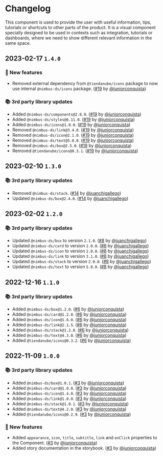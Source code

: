 # Changelog

This component is used to provide the user with useful information, tips, tutorials or shortcuts to other parts of the product. It is a visual component specially designed to be used in contexts such as integration, tutorials or dashboards, where we need to show different relevant information in the same space.

## 2023-02-17 `1.4.0`

### 🎉 New features

- Removed external dependency from `@tiendanube/icons` package to now use internal `@nimbus-ds/icons` package. ([#19](https://github.com/TiendaNube/nimbus-patterns/pull/19) by [@juniorconquista](https://github.com/juniorconquista))

### 📚 3rd party library updates

- Added `@nimbus-ds/components@2.8.0`. ([#19](https://github.com/TiendaNube/nimbus-patterns/pull/19) by [@juniorconquista](https://github.com/juniorconquista))
- Added `@nimbus-ds/styles@6.11.0`. ([#19](https://github.com/TiendaNube/nimbus-patterns/pull/19) by [@juniorconquista](https://github.com/juniorconquista))
- Added `@nimbus-ds/icons@1.0.0`. ([#19](https://github.com/TiendaNube/nimbus-patterns/pull/19) by [@juniorconquista](https://github.com/juniorconquista))
- Removed `@nimbus-ds/link@3.4.0`. ([#19](https://github.com/TiendaNube/nimbus-patterns/pull/19) by [@juniorconquista](https://github.com/juniorconquista))
- Removed `@nimbus-ds/icon@2.1.0`. ([#19](https://github.com/TiendaNube/nimbus-patterns/pull/19) by [@juniorconquista](https://github.com/juniorconquista))
- Removed `@nimbus-ds/text@5.0.0`. ([#19](https://github.com/TiendaNube/nimbus-patterns/pull/19) by [@juniorconquista](https://github.com/juniorconquista))
- Removed `@nimbus-ds/box@2.5.0`. ([#19](https://github.com/TiendaNube/nimbus-patterns/pull/19) by [@juniorconquista](https://github.com/juniorconquista))
- Removed `@tiendanube/icons@0.3.1`. ([#19](https://github.com/TiendaNube/nimbus-patterns/pull/19) by [@juniorconquista](https://github.com/juniorconquista))

## 2023-02-10 `1.3.0`

### 📚 3rd party library updates

- Removed `@nimbus-ds/stack`. ([#14](https://github.com/TiendaNube/nimbus-patterns/pull/14) by [@juanchigallego](https://github.com/juanchigallego))
- Updated `@nimbus-ds/box@2.4.0`. ([#14](https://github.com/TiendaNube/nimbus-patterns/pull/14) by [@juanchigallego](https://github.com/juanchigallego))

## 2023-02-02 `1.2.0`

### 📚 3rd party library updates

- Updated `@nimbus-ds/box` to version `2.1.0`. ([#8](https://github.com/TiendaNube/nimbus-patterns/pull/8) by [@juanchigallego](https://github.com/juanchigallego))
- Updated `@nimbus-ds/card` to version `2.0.0`. ([#8](https://github.com/TiendaNube/nimbus-patterns/pull/8) by [@juanchigallego](https://github.com/juanchigallego))
- Updated `@nimbus-ds/icon` to version `2.0.0`. ([#8](https://github.com/TiendaNube/nimbus-patterns/pull/8) by [@juanchigallego](https://github.com/juanchigallego))
- Updated `@nimbus-ds/link` to version `3.1.0`. ([#8](https://github.com/TiendaNube/nimbus-patterns/pull/8) by [@juanchigallego](https://github.com/juanchigallego))
- Updated `@nimbus-ds/stack` to version `2.0.0`. ([#8](https://github.com/TiendaNube/nimbus-patterns/pull/8) by [@juanchigallego](https://github.com/juanchigallego))
- Updated `@nimbus-ds/text` to version `5.0.0`. ([#8](https://github.com/TiendaNube/nimbus-patterns/pull/8) by [@juanchigallego](https://github.com/juanchigallego))

## 2022-12-16 `1.1.0`

### 📚 3rd party library updates

- Added `@nimbus-ds/box@1.2.0`. ([#6](https://github.com/TiendaNube/nimbus-patterns/pull/6) by [@juniorconquista](https://github.com/juniorconquista))
- Added `@nimbus-ds/card@1.2.0`. ([#6](https://github.com/TiendaNube/nimbus-patterns/pull/6) by [@juniorconquista](https://github.com/juniorconquista))
- Added `@nimbus-ds/icon@1.6.0`. ([#6](https://github.com/TiendaNube/nimbus-patterns/pull/6) by [@juniorconquista](https://github.com/juniorconquista))
- Added `@nimbus-ds/link@2.1.5`. ([#6](https://github.com/TiendaNube/nimbus-patterns/pull/6) by [@juniorconquista](https://github.com/juniorconquista))
- Added `@nimbus-ds/stack@1.2.0`. ([#6](https://github.com/TiendaNube/nimbus-patterns/pull/6) by [@juniorconquista](https://github.com/juniorconquista))
- Added `@nimbus-ds/text@4.3.0`. ([#6](https://github.com/TiendaNube/nimbus-patterns/pull/6) by [@juniorconquista](https://github.com/juniorconquista))
- Added `@tiendanube/icons@0.3.2`. ([#6](https://github.com/TiendaNube/nimbus-patterns/pull/6) by [@juniorconquista](https://github.com/juniorconquista))

## 2022-11-09 `1.0.0`

### 📚 3rd party library updates

- Added `@nimbus-ds/box@1.0.1`. ([#3](https://github.com/TiendaNube/nimbus-patterns/pull/3) by [@juniorconquista](https://github.com/juniorconquista))
- Added `@nimbus-ds/card@1.0.0`. ([#3](https://github.com/TiendaNube/nimbus-patterns/pull/3) by [@juniorconquista](https://github.com/juniorconquista))
- Added `@nimbus-ds/icon@1.4.0`. ([#3](https://github.com/TiendaNube/nimbus-patterns/pull/3) by [@juniorconquista](https://github.com/juniorconquista))
- Added `@nimbus-ds/link@1.0.0`. ([#3](https://github.com/TiendaNube/nimbus-patterns/pull/3) by [@juniorconquista](https://github.com/juniorconquista))
- Added `@nimbus-ds/stack@1.0.1`. ([#3](https://github.com/TiendaNube/nimbus-patterns/pull/3) by [@juniorconquista](https://github.com/juniorconquista))
- Added `@nimbus-ds/text@4.2.0`. ([#3](https://github.com/TiendaNube/nimbus-patterns/pull/3) by [@juniorconquista](https://github.com/juniorconquista))
- Added `@tiendanube/icons@0.2.9`. ([#3](https://github.com/TiendaNube/nimbus-patterns/pull/3) by [@juniorconquista](https://github.com/juniorconquista))

### 🎉 New features

- Added `appearance`, `icon`, `title`, `subtitle`, `link` and `onClick` properties to the Component. ([#3](https://github.com/TiendaNube/nimbus-patterns/pull/3) by [@juniorconquista](https://github.com/juniorconquista))
- Added story documentation in the storybook. ([#3](https://github.com/TiendaNube/nimbus-patterns/pull/4) by [@juniorconquista](https://github.com/juniorconquista))
